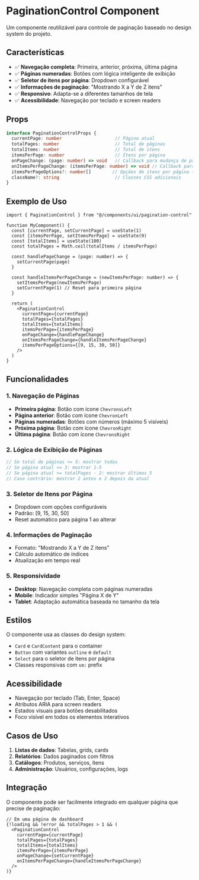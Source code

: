 # PaginationControl Component

Um componente reutilizável para controle de paginação baseado no design system do projeto.

## Características

- ✅ **Navegação completa**: Primeira, anterior, próxima, última página
- ✅ **Páginas numeradas**: Botões com lógica inteligente de exibição
- ✅ **Seletor de itens por página**: Dropdown configurável
- ✅ **Informações de paginação**: "Mostrando X a Y de Z itens"
- ✅ **Responsivo**: Adapta-se a diferentes tamanhos de tela
- ✅ **Acessibilidade**: Navegação por teclado e screen readers

## Props

```typescript
interface PaginationControlProps {
  currentPage: number                    // Página atual
  totalPages: number                     // Total de páginas
  totalItems: number                     // Total de itens
  itemsPerPage: number                   // Itens por página
  onPageChange: (page: number) => void   // Callback para mudança de página
  onItemsPerPageChange: (itemsPerPage: number) => void // Callback para mudança de itens por página
  itemsPerPageOptions?: number[]        // Opções de itens por página (padrão: [9, 15, 30, 50])
  className?: string                     // Classes CSS adicionais
}
```

## Exemplo de Uso

```tsx
import { PaginationControl } from "@/components/ui/pagination-control"

function MyComponent() {
  const [currentPage, setCurrentPage] = useState(1)
  const [itemsPerPage, setItemsPerPage] = useState(9)
  const [totalItems] = useState(100)
  const totalPages = Math.ceil(totalItems / itemsPerPage)

  const handlePageChange = (page: number) => {
    setCurrentPage(page)
  }

  const handleItemsPerPageChange = (newItemsPerPage: number) => {
    setItemsPerPage(newItemsPerPage)
    setCurrentPage(1) // Reset para primeira página
  }

  return (
    <PaginationControl
      currentPage={currentPage}
      totalPages={totalPages}
      totalItems={totalItems}
      itemsPerPage={itemsPerPage}
      onPageChange={handlePageChange}
      onItemsPerPageChange={handleItemsPerPageChange}
      itemsPerPageOptions={[9, 15, 30, 50]}
    />
  )
}
```

## Funcionalidades

### 1. Navegação de Páginas
- **Primeira página**: Botão com ícone `ChevronsLeft`
- **Página anterior**: Botão com ícone `ChevronLeft`
- **Páginas numeradas**: Botões com números (máximo 5 visíveis)
- **Próxima página**: Botão com ícone `ChevronRight`
- **Última página**: Botão com ícone `ChevronsRight`

### 2. Lógica de Exibição de Páginas
```typescript
// Se total de páginas <= 5: mostrar todas
// Se página atual <= 3: mostrar 1-5
// Se página atual >= totalPages - 2: mostrar últimas 5
// Caso contrário: mostrar 2 antes e 2 depois da atual
```

### 3. Seletor de Itens por Página
- Dropdown com opções configuráveis
- Padrão: [9, 15, 30, 50]
- Reset automático para página 1 ao alterar

### 4. Informações de Paginação
- Formato: "Mostrando X a Y de Z itens"
- Cálculo automático de índices
- Atualização em tempo real

### 5. Responsividade
- **Desktop**: Navegação completa com páginas numeradas
- **Mobile**: Indicador simples "Página X de Y"
- **Tablet**: Adaptação automática baseada no tamanho da tela

## Estilos

O componente usa as classes do design system:
- `Card` e `CardContent` para o container
- `Button` com variantes `outline` e `default`
- `Select` para o seletor de itens por página
- Classes responsivas com `sm:` prefix

## Acessibilidade

- Navegação por teclado (Tab, Enter, Space)
- Atributos ARIA para screen readers
- Estados visuais para botões desabilitados
- Foco visível em todos os elementos interativos

## Casos de Uso

1. **Listas de dados**: Tabelas, grids, cards
2. **Relatórios**: Dados paginados com filtros
3. **Catálogos**: Produtos, serviços, itens
4. **Administração**: Usuários, configurações, logs

## Integração

O componente pode ser facilmente integrado em qualquer página que precise de paginação:

```tsx
// Em uma página de dashboard
{!loading && !error && totalPages > 1 && (
  <PaginationControl
    currentPage={currentPage}
    totalPages={totalPages}
    totalItems={totalItems}
    itemsPerPage={itemsPerPage}
    onPageChange={setCurrentPage}
    onItemsPerPageChange={handleItemsPerPageChange}
  />
)}
```
